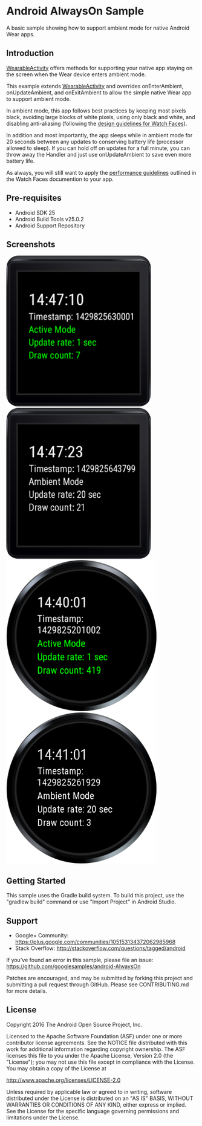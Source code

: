
Android AlwaysOn Sample
===================================

A basic sample showing how to support ambient mode for native Android Wear apps.

Introduction
------------

[WearableActivity][1] offers methods for supporting your native app staying on the screen when the Wear device enters ambient mode.

This example extends [WearableActivity][1] and overrides onEnterAmbient, onUpdateAmbient, and onExitAmbient to allow the simple native Wear app to support ambient mode.

In ambient mode, this app follows best practices by keeping most pixels black, avoiding large blocks of white pixels, using only black and white, and disabling anti-aliasing (following the [design guidelines for Watch Faces][2]).

In addition and most importantly, the app sleeps while in ambient mode for 20 seconds between any updates to conserving battery life (processor allowed to sleep). If you can hold off on updates for a full minute, you can throw away the Handler and just use onUpdateAmbient to save even more battery life.

As always, you will still want to apply the [performance guidelines][3] outlined in the Watch Faces documention to your app.

[1]: http://developer.android.com/reference/android/support/wearable/activity/WearableActivity.html
[2]: https://developer.android.com/training/wearables/watch-faces/designing.html#DesignGuidelines
[3]: https://developer.android.com/training/wearables/watch-faces/performance.html

Pre-requisites
--------------

- Android SDK 25
- Android Build Tools v25.0.2
- Android Support Repository

Screenshots
-------------

<img src="screenshots/1-main-active.png" height="400" alt="Screenshot"/> <img src="screenshots/2-main-ambient.png" height="400" alt="Screenshot"/> <img src="screenshots/3-main-active-round.png" height="400" alt="Screenshot"/> <img src="screenshots/4-main-ambient-round.png" height="400" alt="Screenshot"/> 

Getting Started
---------------

This sample uses the Gradle build system. To build this project, use the
"gradlew build" command or use "Import Project" in Android Studio.

Support
-------

- Google+ Community: https://plus.google.com/communities/105153134372062985968
- Stack Overflow: http://stackoverflow.com/questions/tagged/android

If you've found an error in this sample, please file an issue:
https://github.com/googlesamples/android-AlwaysOn

Patches are encouraged, and may be submitted by forking this project and
submitting a pull request through GitHub. Please see CONTRIBUTING.md for more details.

License
-------

Copyright 2016 The Android Open Source Project, Inc.

Licensed to the Apache Software Foundation (ASF) under one or more contributor
license agreements.  See the NOTICE file distributed with this work for
additional information regarding copyright ownership.  The ASF licenses this
file to you under the Apache License, Version 2.0 (the "License"); you may not
use this file except in compliance with the License.  You may obtain a copy of
the License at

http://www.apache.org/licenses/LICENSE-2.0

Unless required by applicable law or agreed to in writing, software
distributed under the License is distributed on an "AS IS" BASIS, WITHOUT
WARRANTIES OR CONDITIONS OF ANY KIND, either express or implied.  See the
License for the specific language governing permissions and limitations under
the License.
